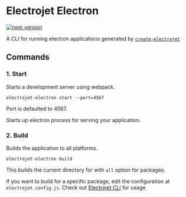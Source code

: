 # Electrojet Electron

[![npm version](https://badge.fury.io/js/electrojet-scripts.svg)](https://badge.fury.io/js/electrojet-scripts)

A CLI for running electron applications generated by [`create-electrojet`](https://www.npmjs.com/package/create-electrojet)

## Commands

### 1. Start

Starts a development server using webpack.

```
electrojet-electron start --port=4567
```

Port is defaulted to 4567.

Starts up electron process for serving your application.

### 2. Build

Builds the application to all platforms.

```
electrojet-electron build
```

This builds the current directory for with `all` option for packages.

If you want to build for a specific package, edit the configuration at `electrojet.config.js`. Check out [Electrojet CLI](https://www.npmjs.com/package/create-electrojet) for usage.
